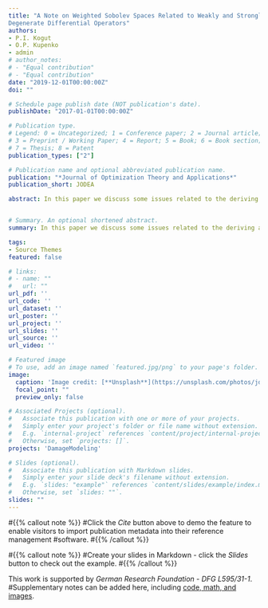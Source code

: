 ```yaml
---
title: "A Note on Weighted Sobolev Spaces Related to Weakly and StronglyDegenerate Differential Operators"
authors:
- P.I. Kogut
- O.P. Kupenko
- admin
# author_notes:
# - "Equal contribution"
# - "Equal contribution"
date: "2019-12-01T00:00:00Z"
doi: ""

# Schedule page publish date (NOT publication's date).
publishDate: "2017-01-01T00:00:00Z"

# Publication type.
# Legend: 0 = Uncategorized; 1 = Conference paper; 2 = Journal article;
# 3 = Preprint / Working Paper; 4 = Report; 5 = Book; 6 = Book section;
# 7 = Thesis; 8 = Patent
publication_types: ["2"]

# Publication name and optional abbreviated publication name.
publication: "*Journal of Optimization Theory and Applications*"
publication_short: JODEA

abstract: In this paper we discuss some issues related to the deriving and substantiation of Poincare’s inequality for a special class of weighted Sobolev spaces. A common feature of these spaces is that they can be naturally associated with differential operators with variable diffusion coefficients that are not uniformly elliptic. We give a classification of these spaces in 1D case basing on a measure of degeneracy of the corresponding weight coefficient and study their key properties.


# Summary. An optional shortened abstract.
summary: In this paper we discuss some issues related to the deriving and substantiation of Poincar ́e’s inequality for a special class of weighted Sobolev spaces. A common feature of these spaces is that they can be naturally associated with differential operators with variable diffusion coefficients that are not uniformly elliptic. We give a classification of these spaces in 1-D case basing on a measure of degeneracy of the corresponding weight coefficient and study their key properties.

tags:
- Source Themes
featured: false

# links:
# - name: ""
#   url: ""
url_pdf: ''
url_code: ''
url_dataset: ''
url_poster: ''
url_project: ''
url_slides: ''
url_source: ''
url_video: ''

# Featured image
# To use, add an image named `featured.jpg/png` to your page's folder. 
image:
  caption: 'Image credit: [**Unsplash**](https://unsplash.com/photos/jdD8gXaTZsc)'
  focal_point: ""
  preview_only: false

# Associated Projects (optional).
#   Associate this publication with one or more of your projects.
#   Simply enter your project's folder or file name without extension.
#   E.g. `internal-project` references `content/project/internal-project/index.md`.
#   Otherwise, set `projects: []`.
projects: 'DamageModeling'

# Slides (optional).
#   Associate this publication with Markdown slides.
#   Simply enter your slide deck's filename without extension.
#   E.g. `slides: "example"` references `content/slides/example/index.md`.
#   Otherwise, set `slides: ""`.
slides: ""
---
```


#{{% callout note %}}
#Click the *Cite* button above to demo the feature to enable visitors to import publication metadata into their reference management #software.
#{{% /callout %}}

#{{% callout note %}}
#Create your slides in Markdown - click the *Slides* button to check out the example.
#{{% /callout %}}

This work is supported by *German Research Foundation - DFG L595/31-1*. 
#Supplementary notes can be added here, including [code, math, and images](https://wowchemy.com/docs/writing-markdown-latex/).
